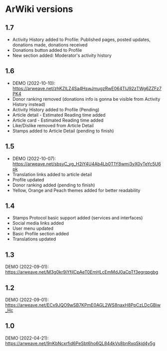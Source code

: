 # ArWiki versions

## 1.7
- Activity History added to Profile: Published pages, posted updates, donations made, donations received
- Donations button added to Profile
- New section added: Moderator's activity history

## 1.6
- DEMO (2022-10-10): https://arweave.net/zhKZlLZ4Sa4HswJmugzRwE064TIJ92zTWg6ZZFz7PK4
- Donor ranking removed (donations info is gonna be visible from Activity History instead)
- Activity History added to Profile (Pending)
- Article detail - Estimated Reading time added
- Article card - Estimated Reading time added
- Like/Dislike removed from Article Detail
- Stamps added to Article Detail (pending to finish)

## 1.5
- DEMO (2022-10-07): https://arweave.net/sbsyC_yg_H2jY4U4Ab4Lb0T1Y8wmi3yX0yTeYc5U6pk
- Translation links added to article detail
- Profile updated
- Donor ranking added (pending to finish)
- Yellow, Orange and Peach themes added for better readability

## 1.4
- Stamps Protocol basic support added (services and interfaces)
- Social media links added
- User menu updated
- Basic Profile section added
- Translations updated

## 1.3
DEMO (2022-09-01): https://arweave.net/M3g0kr9iYfjICpAeT0EmHLcEmMdJ0aCpTf3egrqpgbg

## 1.2
DEMO (2022-09-01): https://arweave.net/ECx9JQO9wSB7KPmE0AGL2WS8naxH8PpCzLDcGBiw_Hc

## 1.0
DEMO (2022-04-21): https://arweave.net/9nKbNcxrfid6PeSbt6ho6QL844kVs8bnRxqSkjd4y5g
